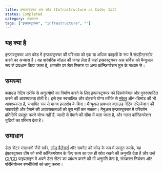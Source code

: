 ```yaml
---
title: इन्फ्रास्ट्रक्चर अस कोड (Infrastructure as Code; IaC)
status: Completed
category: संकल्पना
tags: ["इन्फ्रास्ट्रक्चर", "infrastructure", ""]
---
```


## यह क्या है 

इन्फ्रास्ट्रक्चर अस कोड में इन्फ्रास्ट्रक्चर की परिभाषा को एक या अधिक फाइलों के रूप में संग्रहीत/स्टोर करने का अभ्यास है। यह पारंपरिक मॉडल की जगह लेता है जहां इन्फ्रास्ट्रक्चर अस सर्विस को मैन्युअल रूप से प्रावधान किया जाता है, आमतौर पर शेल स्क्रिप्ट या अन्य कॉन्फ़िगरेशन टूल के माध्यम से।

## समस्या

क्लाउड नेटिव तरीके से अनुप्रयोगों का निर्माण करने के लिए इन्फ्रास्ट्रक्चर को डिस्पोजेबल और पुनरुत्पादित करने की आवश्यकता होती है। इसे एक स्वचालित और दोहराने योग्य तरीके से [स्केल](/स्केलेबिलिटी/) ऑन-डिमांड की भी आवश्यकता है, संभावित रूप से मानव हस्तक्षेप के बिना। मैन्युअल प्रावधान [क्लाउड नेटिव एप्लिकेशन](/cloud-native-apps/) की जवाबदेही और पैमाने की आवश्यकताओं को पूरा नहीं कर सकता। मैनुअल इन्फ्रास्ट्रक्चर में परिवर्तन प्रतिलिपि प्रस्तुत करने योग्य नहीं हैं, जल्दी से पैमाने की सीमा में चला जाता है, और गलत कॉन्फ़िगरेशन त्रुटियों का परिचय देता है।

## समाधान 

डेटा सेंटर संसाधनों जैसे सर्वर, [लोड बैलेंसर्स](/load-balancer/) और सबनेट को कोड के रूप में प्रस्तुत करके, यह इंफ्रास्ट्रक्चर टीम को सभी कॉन्फ़िगरेशन के लिए सत्य का एक ही स्रोत रखने की अनुमति देता है और उन्हें [CI](/hi/continuous-integration/)/[CD](/hi/continuous-delivery/) पाइपलाइन में अपने डेटा सेंटर का प्रबंधन करने की भी अनुमति देता है, संस्करण नियंत्रण और परिनियोजन रणनीतियों को लागू करना।
